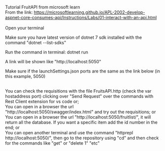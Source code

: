 Tutorial FruitAPI from microsoft learn
<br />
From the link: https://microsoftlearning.github.io/APL-2002-develop-aspnet-core-consumes-api/Instructions/Labs/01-interact-with-an-api.html
<br />
<br />
Open your terminal

Make sure you have latest version of dotnet 7 sdk installed with the command "dotnet --list-sdks"

Run the command in terminal: dotnet run

A link will be shown like "http://localhost:5050"

Make sure if the launchSettings.json ports are the same as the link below (in this example, 5050)

<br />
You can check the requisitions with the file FruitsAPI.http (check the var hostaddress port) clicking over "Send Request" over the commands with Rest Client extension for vs code or;
<br />
You can open in a browser the url "http://localhost:5050/swagger/index.html" and try out the requisitions; or
<br />
You can open in a browser the url "http://localhost:5050/fruitlist/", it will return all the database. If you want a specific item add the id number in the end; or
<br />
You can open another terminal and use the command "httprepl http://localhost:5050/", then go to the repository using "cd" and then check for the commands like "get" or "delete 1" "etc"
